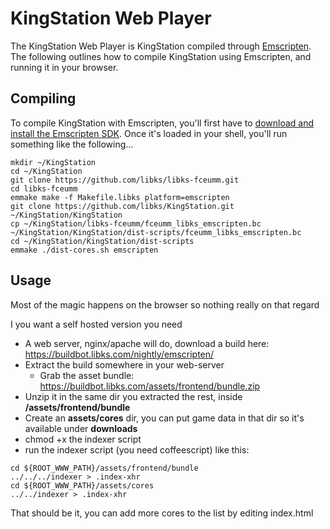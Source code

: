 # KingStation Web Player

The KingStation Web Player is KingStation compiled through [Emscripten](http://kripken.github.io/emscripten-site/). The following outlines how to compile KingStation using Emscripten, and running it in your browser.

## Compiling

To compile KingStation with Emscripten, you'll first have to [download and install the Emscripten SDK](http://kripken.github.io/emscripten-site/docs/getting_started/downloads.html). Once it's loaded in your shell, you'll run something like the following...

```
mkdir ~/KingStation
cd ~/KingStation
git clone https://github.com/libks/libks-fceumm.git
cd libks-fceumm
emmake make -f Makefile.libks platform=emscripten
git clone https://github.com/libks/KingStation.git ~/KingStation/KingStation
cp ~/KingStation/libks-fceumm/fceumm_libks_emscripten.bc ~/KingStation/KingStation/dist-scripts/fceumm_libks_emscripten.bc
cd ~/KingStation/KingStation/dist-scripts
emmake ./dist-cores.sh emscripten
```

## Usage

Most of the magic happens on the browser so nothing really on that regard

I you want a self hosted version you need
- A web server, nginx/apache will do, download a build here: 
  https://buildbot.libks.com/nightly/emscripten/
- Extract the build somewhere in your web-server 
  - Grab the asset bundle:
  https://buildbot.libks.com/assets/frontend/bundle.zip
- Unzip it in the same dir you extracted the rest, inside **/assets/frontend/bundle**
- Create an **assets/cores** dir, you can put game data in that dir so it's available under **downloads**
- chmod +x the indexer script
- run the indexer script (you need coffeescript) like this:
```
cd ${ROOT_WWW_PATH}/assets/frontend/bundle
../../../indexer > .index-xhr
cd ${ROOT_WWW_PATH}/assets/cores
../../indexer > .index-xhr
```

That should be it, you can add more cores to the list by editing index.html
